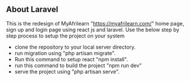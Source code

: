 ## About Laravel

This is the redesign of MyAfrilearn "https://myafrilearn.com/" home page, sign up and login page using react js and laravel. Use the below step by step process to setup the project on your system

- clone the repository to your local server directory.
- run migration using "php artisan migrate".
- Run this command to setup react  "npm install".
- run this command to build the project "npm run dev"
- serve the project using "php artisan serve".
